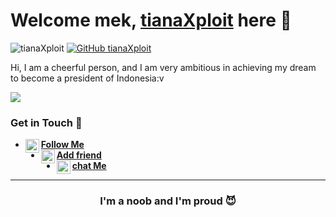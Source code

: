 # Welcome mek, [tianaXploit](http://tianaXploit.net) here 🙌

![tianaXploit](https://komarev.com/ghpvc/?username=tianaXploit&label=Views&color=blue&style=plastic)
[![GitHub tianaXploit](https://img.shields.io/github/followers/tianaXploit?label=follow&style=social)](https://github.com/tianaXploit)

Hi, I am a cheerful person, and I am very ambitious in achieving my dream to become a president of Indonesia:v

[<img align="center" src="https://github-readme-stats.vercel.app/api/top-langs/?username=tianaXploit&theme=light&hide_langs_below=1" />](https://github.com/tianaXploit)
<!-- Buset liat raw, pasti bang jago nih -->

### Get in Touch 🔎
- [<img alt="tianaXploit Instagram" align="left" width="22px" src="https://cdn.jsdelivr.net/npm/simple-icons@v3/icons/instagram.svg" /> **Follow Me**](https://instagram.com/tianacode)<br />
- [<img alt="tianaXploit Facebook" align="left" width="22px" src="https://cdn.jsdelivr.net/npm/simple-icons@v3/icons/facebook.svg" /> **Add friend**](https://www.facebook.com/profile.php?id=100010708354070)<br />
- [<img alt="tianaXploit Telegram" align="left" width="22px" src="https://cdn.jsdelivr.net/npm/simple-icons@v3/icons/telegram.svg" /> **chat Me**](https://t.me/apeyapoy)<br />
<!-- Mau nyontek yaaaa? Awokawok dasar anjing ya kamu -->

----------

<div align="center">
    <h3>I'm a noob and I'm proud 😈</h3>
</div>
